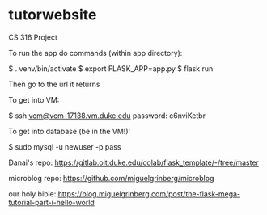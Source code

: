 # tutorwebsite

CS 316 Project

To run the app do commands (within app directory):

$ . venv/bin/activate
$ export FLASK_APP=app.py
\$ flask run

Then go to the url it returns

To get into VM:

\$ ssh vcm@vcm-17138.vm.duke.edu
password: c6nviKetbr

To get into database (be in the VM!):

\$ sudo mysql -u newuser -p
pass

Danai's repo: https://gitlab.oit.duke.edu/colab/flask_template/-/tree/master

microblog repo: https://github.com/miguelgrinberg/microblog

our holy bible: https://blog.miguelgrinberg.com/post/the-flask-mega-tutorial-part-i-hello-world
